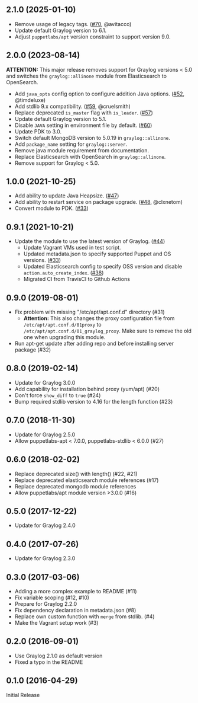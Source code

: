 ## 2.1.0 (2025-01-10)

- Remove usage of legacy tags. ([#70](https://github.com/Graylog2/puppet-graylog/pull/70), @avitacco)
- Update default Graylog version to 6.1.
- Adjust `puppetlabs/apt` version constraint to support version 9.0.

## 2.0.0 (2023-08-14)

**ATTENTION:** This major release removes support for Graylog versions < 5.0
and switches the `graylog::allinone` module from Elasticsearch to OpenSearch.

- Add `java_opts` config option to configure addition Java options. ([#52](https://github.com/Graylog2/puppet-graylog/pull/52), @timdeluxe)
- Add stdlib 9.x compatibility. ([#59](https://github.com/Graylog2/puppet-graylog/pull/59), @cruelsmith)
- Replace deprecated `is_master` flag with `is_leader`. ([#57](https://github.com/Graylog2/puppet-graylog/issues/57))
- Update default Graylog version to 5.1.
- Disable `JAVA` setting in environment file by default. ([#60](https://github.com/Graylog2/puppet-graylog/issues/60))
- Update PDK to 3.0.
- Switch default MongoDB version to 5.0.19 in `graylog::allinone`.
- Add `package_name` setting for `graylog::server`.
- Remove java module requirement from documentation.
- Replace Elasticsearch with OpenSearch in `graylog::allinone`.
- Remove support for Graylog < 5.0.

## 1.0.0 (2021-10-25)

- Add ability to update Java Heapsize. ([#47](https://github.com/Graylog2/puppet-graylog/issues/47))
- Add ability to restart service on package upgrade. ([#48](https://github.com/Graylog2/puppet-graylog/issues/48), @clxnetom)
- Convert module to PDK. ([#33](https://github.com/Graylog2/puppet-graylog/issues/33))

## 0.9.1 (2021-10-21)

- Update the module to use the latest version of Graylog. ([#44](https://github.com/Graylog2/puppet-graylog/issues/44))
  - Update Vagrant VMs used in test script.
  - Updated metadata.json to specify supported Puppet and OS versions. ([#33](https://github.com/Graylog2/puppet-graylog/issues/33))
  - Updated Elasticsearch config to specify OSS version and disable `action.auto_create_index`. ([#38](https://github.com/Graylog2/puppet-graylog/issues/38))
  - Migrated CI from TravisCI to Github Actions

## 0.9.0 (2019-08-01)

- Fix problem with missing "/etc/apt/apt.conf.d" directory (#31)
  - **Attention:** This also changes the proxy configuration file from `/etc/apt/apt.conf.d/01proxy`
    to `/etc/apt/apt.conf.d/01_graylog_proxy`. Make sure to remove the old one when upgrading
    this module.
- Run apt-get update after adding repo and before installing server package (#32)

## 0.8.0 (2019-02-14)

- Update for Graylog 3.0.0
- Add capability for installation behind proxy (yum/apt) (#20)
- Don't force `show_diff` to `true` (#24)
- Bump required stdlib version to 4.16 for the length function (#23)

## 0.7.0 (2018-11-30)

- Update for Graylog 2.5.0
- Allow puppetlabs-apt < 7.0.0, puppetlabs-stdlib < 6.0.0 (#27)

## 0.6.0 (2018-02-02)

- Replace deprecated size() with length() (#22, #21)
- Replace deprecated elasticsearch module references (#17)
- Replace deprecated mongodb module references
- Allow puppetlabs/apt module version >3.0.0 (#16)

## 0.5.0 (2017-12-22)

- Update for Graylog 2.4.0

## 0.4.0 (2017-07-26)

- Update for Graylog 2.3.0

## 0.3.0 (2017-03-06)

- Adding a more complex example to README (#11)
- Fix variable scoping (#12, #10)
- Prepare for Graylog 2.2.0
- Fix dependency declaration in metadata.json (#8)
- Replace own custom function with `merge` from stdlib. (#4)
- Make the Vagrant setup work (#3)

## 0.2.0 (2016-09-01)

- Use Graylog 2.1.0 as default version
- Fixed a typo in the README

## 0.1.0 (2016-04-29)

Initial Release
